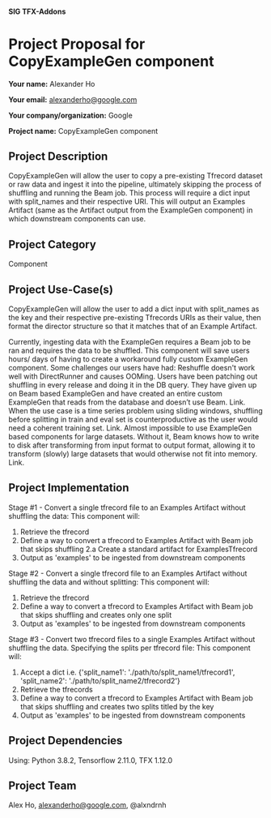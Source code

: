 #### SIG TFX-Addons
# Project Proposal for CopyExampleGen component

**Your name:** Alexander Ho

**Your email:** alexanderho@google.com

**Your company/organization:** Google

**Project name:** CopyExampleGen component

## Project Description
CopyExampleGen will allow the user to copy a pre-existing Tfrecord dataset or raw data and ingest it into the pipeline, ultimately skipping the process of shuffling and running the Beam job. This process will require a dict input with split_names and their respective URI. This will output an Examples Artifact (same as the Artifact output from the ExampleGen component)  in which downstream components can use.

## Project Category
Component

## Project Use-Case(s)
CopyExampleGen will allow the user to add a dict input with split_names as the key and their respective pre-existing Tfrecords URIs as their value, then format the director structure so that it matches that of an Example Artifact.

Currently, ingesting data with the ExampleGen requires a Beam job to be ran and requires the data to be shuffled. This component will save users hours/ days of having to create a workaround fully custom ExampleGen component. Some challenges our users have had:
Reshuffle doesn't work well with DirectRunner and causes OOMing. Users have been patching out shuffling in every release and doing it in the DB query. They have given up on Beam based ExampleGen and have created an entire custom ExampleGen that reads from the database and doesn’t use Beam. Link.
When the use case is a time series problem using sliding windows, shuffling before splitting in train and eval set is counterproductive as the user would need a coherent training set. Link.
Almost impossible to use ExampleGen based components for large datasets. Without it, Beam knows how to write to disk after transforming from input format to output format, allowing it to transform (slowly) large datasets that would otherwise not fit into memory. Link.

## Project Implementation
Stage #1 - Convert a single tfrecord file to an Examples Artifact without shuffling the data:
This component will:
1. Retrieve the tfrecord
2. Define a way to convert a tfrecord to Examples Artifact with Beam job that skips shuffling
2.a Create a standard artifact for ExamplesTfrecord
3. Output as 'examples' to be ingested from downstream components

Stage #2 - Convert a single tfrecord file to an Examples Artifact without shuffling the data and without splitting:
This component will:
1. Retrieve the tfrecord
2. Define a way to convert a tfrecord to Examples Artifact with Beam job that skips shuffling and creates only one split
3. Output as 'examples' to be ingested from downstream components

Stage #3 - Convert two tfrecord files to a single Examples Artifact without shuffling the data. Specifying the splits per tfrecord file:
This component will:
1. Accept a dict i.e. {'split_name1': './path/to/split_name1/tfrecord1', 'split_name2': './path/to/split_name2/tfrecord2'}
2. Retrieve the tfrecords
2. Define a way to convert a tfrecord to Examples Artifact with Beam job that skips shuffling and creates two splits titled by the key
6. Output as 'examples' to be ingested from downstream components


## Project Dependencies
Using: Python 3.8.2, Tensorflow 2.11.0, TFX 1.12.0

## Project Team
Alex Ho, alexanderho@google.com, @alxndrnh

